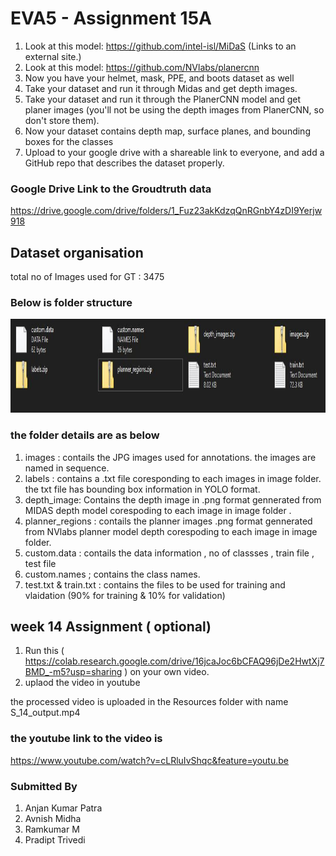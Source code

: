 # EVA5 - Assignment 15A  #


1. Look at this model: https://github.com/intel-isl/MiDaS (Links to an external site.)
2. Look at this model: https://github.com/NVlabs/planercnn
3. Now you have your helmet, mask, PPE, and boots dataset as well
4. Take your dataset and run it through Midas and get depth images.
5. Take your dataset and run it through the PlanerCNN model and get planer images (you'll not be using the depth images from PlanerCNN, so don't store them). 
6. Now your dataset contains depth map, surface planes, and bounding boxes for the classes
7. Upload to your google drive with a shareable link to everyone, and add a GitHub repo that describes the dataset properly.


### Google Drive Link to the Groudtruth data ###
https://drive.google.com/drive/folders/1_Fuz23akKdzqQnRGnbY4zDI9Yerjw918

## Dataset organisation ##

total no of Images used for GT : 3475
### Below is folder structure ###
<p align ="center">
  <img width= 600, height = 150 src="Resources/Folder_structure.JPG">			  
</p>

### the folder details are as below ###
1. images : contails the JPG images used for annotations. the images are named in sequence. 
2. labels : contains a .txt file coresponding to each images in image folder. the txt file has bounding box information in YOLO format.
3. depth_image: Contains the depth image in .png format gennerated from MIDAS depth model corespoding to each image in image folder . 
4. planner_regions : contails the planner images .png format gennerated from NVlabs planner model depth corespoding to each image in image folder.
5. custom.data : contails the data information , no of classses , train file , test file
6. custom.names ; contains the class names. 
7. test.txt & train.txt : contains the files to be used for training and vlaidation (90% for training & 10% for validation)

## week 14 Assignment ( optional) ## 

1. Run this ( https://colab.research.google.com/drive/16jcaJoc6bCFAQ96jDe2HwtXj7BMD_-m5?usp=sharing )  on your own video. 
2. uplaod the video in youtube


the processed video is uploaded in the Resources folder with name S_14_output.mp4

### the youtube link to the video is ###

https://www.youtube.com/watch?v=cLRluIvShqc&feature=youtu.be



### Submitted By  ###
1. Anjan Kumar Patra
2. Avnish Midha 
3. Ramkumar M 
4. Pradipt Trivedi 
 
